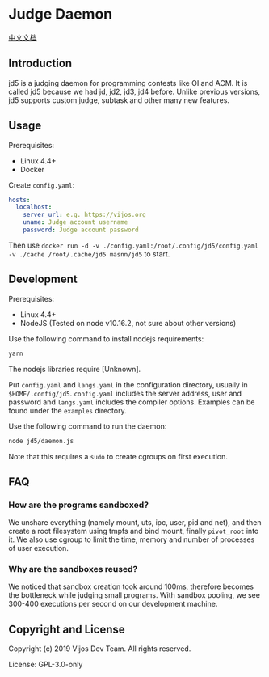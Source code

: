 # Judge Daemon

[中文文档](docs/zh-CN.md)

## Introduction

jd5 is a judging daemon for programming contests like OI and ACM. It is called
jd5 because we had jd, jd2, jd3, jd4 before. Unlike previous versions,
jd5 supports custom judge, subtask and other many new features.

## Usage

Prerequisites:

- Linux 4.4+
- Docker

Create `config.yaml`:

```yaml
hosts:
  localhost:
    server_url: e.g. https://vijos.org
    uname: Judge account username
    password: Judge account password
```

Then use `docker run -d -v ./config.yaml:/root/.config/jd5/config.yaml -v ./cache /root/.cache/jd5 masnn/jd5` to start.

## Development

Prerequisites:

- Linux 4.4+
- NodeJS (Tested on node v10.16.2, not sure about other versions)

Use the following command to install nodejs requirements:

```sh
yarn
```

The nodejs libraries require [Unknown].

Put `config.yaml` and `langs.yaml` in the configuration directory, usually
in `$HOME/.config/jd5`. `config.yaml` includes the server address, user and
password and `langs.yaml` includes the compiler options. Examples can be found
under the `examples` directory.


Use the following command to run the daemon:

```sh
node jd5/daemon.js
```

Note that this requires a `sudo` to create cgroups on first execution.

## FAQ

### How are the programs sandboxed?

We unshare everything (namely mount, uts, ipc, user, pid and net), and then
create a root filesystem using tmpfs and bind mount, finally `pivot_root`
into it. We also use cgroup to limit the time, memory and number of processes
of user execution.

### Why are the sandboxes reused?

We noticed that sandbox creation took around 100ms, therefore becomes the
bottleneck while judging small programs. With sandbox pooling, we see 300-400
executions per second on our development machine.

## Copyright and License

Copyright (c) 2019 Vijos Dev Team.  All rights reserved.

License: GPL-3.0-only